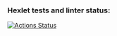 ### Hexlet tests and linter status:
[![Actions Status](https://github.com/FeoktistovAE/python-project-52/workflows/hexlet-check/badge.svg)](https://github.com/FeoktistovAE/python-project-52/actions)
